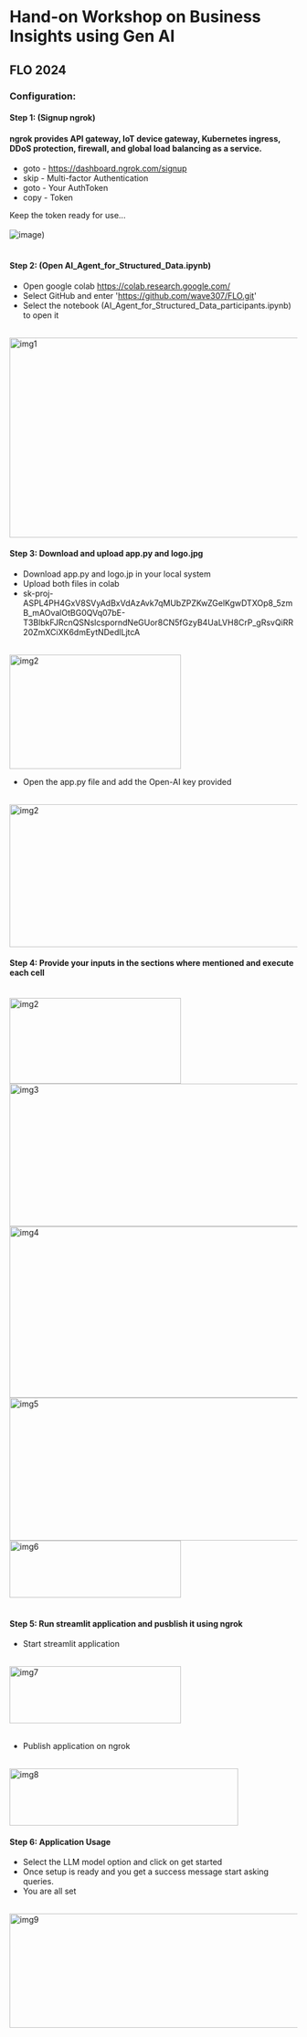 # Hand-on Workshop on Business Insights using Gen AI
## FLO 2024

  
### Configuration:  
#### Step 1: (Signup ngrok)  
#### ngrok provides API gateway, IoT device gateway, Kubernetes ingress, DDoS protection, firewall, and global load balancing as a service.  
*  goto - https://dashboard.ngrok.com/signup  
*  skip - Multi-factor Authentication  
*  goto - Your AuthToken  
*  copy - Token
  
Keep the token ready for use...  
</br>
![image](https://github.com/user-attachments/assets/ada66257-f1cd-4b79-9db5-80d908571b14))  
</br>
    
#### Step 2: (Open AI_Agent_for_Structured_Data.ipynb)
*  Open google colab https://colab.research.google.com/
*  Select GitHub and enter 'https://github.com/wave307/FLO.git'
*  Select the notebook (AI_Agent_for_Structured_Data_participants.ipynb) to open it  
</br>   
<img src="https://github.com/user-attachments/assets/96b3b5a2-886c-450c-a038-aba74dd40939" alt="img1" width="600" height="350">
</br>

#### Step 3: Download and upload app.py and logo.jpg
*  Download app.py and logo.jp in your local system
*  Upload both files in colab
*  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
</br>
<img src="https://github.com/user-attachments/assets/4d0f3593-532c-4a96-bd7a-16e86b6c0996" alt="img2" width="300" height="200">  
</br>

*  Open the app.py file and add the Open-AI key provided
</br> 
<img src="https://github.com/user-attachments/assets/81a485d6-063d-40fc-97fa-a07e52817973" alt="img2" width="600" height="250">  
</br>
  
#### Step 4: Provide your inputs in the sections where mentioned and execute each cell
</br>
<img src="https://github.com/user-attachments/assets/56c8eb3d-076a-44ea-977f-c2b4cbad8125" alt="img2" width="300" height="150">   
</br>
<img src="https://github.com/user-attachments/assets/43456391-7880-4208-92ca-838385d9c511" alt="img3" width="550" height="250">  
</br>
<img src="https://github.com/user-attachments/assets/51f89922-73aa-478a-b2b6-492004d48085" alt="img4" width="650" height="300">  
</br>
<img src="https://github.com/user-attachments/assets/8768bb9c-0c95-47da-b706-ba6214192a6c" alt="img5" width="600" height="250">  
</br>   
<img src="https://github.com/user-attachments/assets/a06ee04b-4a5f-4dba-8004-4338cfeeb688" alt="img6" width="300" height="100">  
</br>
</br>

#### Step 5: Run streamlit application and pusblish it using ngrok
*  Start streamlit application
</br>
<img src="https://github.com/user-attachments/assets/ebe7f97f-4bdf-404f-b63d-496b7824da6c" alt="img7" width="300" height="100">  
</br>
</br>

*  Publish application on ngrok
</br>
<img src="https://github.com/user-attachments/assets/d0a67070-ae15-40db-aa73-46eff01801ce" alt="img8" width="400" height="100">  
</br>

#### Step 6: Application Usage
  
*  Select the LLM model option and click on get started
*  Once setup is ready and you get a success message start asking queries.
*  You are all set
</br>   
<img src="https://github.com/user-attachments/assets/796f4aed-4950-4a3f-ae6b-a23d66ff038b" alt="img9" width="600" height="200">  
</br>

